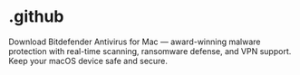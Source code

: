 # .github
Download Bitdefender Antivirus for Mac — award-winning malware protection with real-time scanning, ransomware defense, and VPN support. Keep your macOS device safe and secure.
